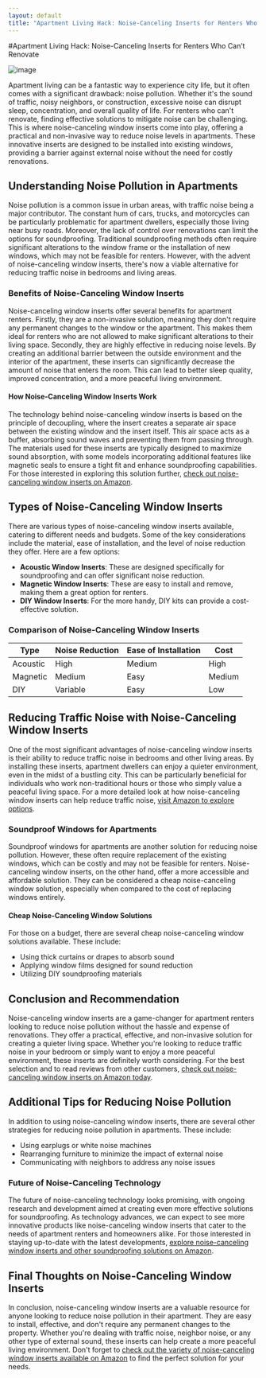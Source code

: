 ```yaml
---
layout: default
title: "Apartment Living Hack: Noise-Canceling Inserts for Renters Who Can’t Renovate"
---
```

#Apartment Living Hack: Noise-Canceling Inserts for Renters Who Can’t Renovate

![image](https://github.com/user-attachments/assets/7a0166fb-8642-4e55-9a8e-9bb8a526dbc7)

Apartment living can be a fantastic way to experience city life, but it often comes with a significant drawback: noise pollution. Whether it's the sound of traffic, noisy neighbors, or construction, excessive noise can disrupt sleep, concentration, and overall quality of life. For renters who can't renovate, finding effective solutions to mitigate noise can be challenging. This is where noise-canceling window inserts come into play, offering a practical and non-invasive way to reduce noise levels in apartments. These innovative inserts are designed to be installed into existing windows, providing a barrier against external noise without the need for costly renovations.

## Understanding Noise Pollution in Apartments
Noise pollution is a common issue in urban areas, with traffic noise being a major contributor. The constant hum of cars, trucks, and motorcycles can be particularly problematic for apartment dwellers, especially those living near busy roads. Moreover, the lack of control over renovations can limit the options for soundproofing. Traditional soundproofing methods often require significant alterations to the window frame or the installation of new windows, which may not be feasible for renters. However, with the advent of noise-canceling window inserts, there's now a viable alternative for reducing traffic noise in bedrooms and living areas.

### Benefits of Noise-Canceling Window Inserts
Noise-canceling window inserts offer several benefits for apartment renters. Firstly, they are a non-invasive solution, meaning they don't require any permanent changes to the window or the apartment. This makes them ideal for renters who are not allowed to make significant alterations to their living space. Secondly, they are highly effective in reducing noise levels. By creating an additional barrier between the outside environment and the interior of the apartment, these inserts can significantly decrease the amount of noise that enters the room. This can lead to better sleep quality, improved concentration, and a more peaceful living environment.

#### How Noise-Canceling Window Inserts Work
The technology behind noise-canceling window inserts is based on the principle of decoupling, where the insert creates a separate air space between the existing window and the insert itself. This air space acts as a buffer, absorbing sound waves and preventing them from passing through. The materials used for these inserts are typically designed to maximize sound absorption, with some models incorporating additional features like magnetic seals to ensure a tight fit and enhance soundproofing capabilities. For those interested in exploring this solution further, [check out noise-canceling window inserts on Amazon](https://amzn.to/3Dq2zIr).

## Types of Noise-Canceling Window Inserts
There are various types of noise-canceling window inserts available, catering to different needs and budgets. Some of the key considerations include the material, ease of installation, and the level of noise reduction they offer. Here are a few options:
- **Acoustic Window Inserts**: These are designed specifically for soundproofing and can offer significant noise reduction.
- **Magnetic Window Inserts**: These are easy to install and remove, making them a great option for renters.
- **DIY Window Inserts**: For the more handy, DIY kits can provide a cost-effective solution.

### Comparison of Noise-Canceling Window Inserts
| Type | Noise Reduction | Ease of Installation | Cost |
| --- | --- | --- | --- |
| Acoustic | High | Medium | High |
| Magnetic | Medium | Easy | Medium |
| DIY | Variable | Easy | Low |

## Reducing Traffic Noise with Noise-Canceling Window Inserts
One of the most significant advantages of noise-canceling window inserts is their ability to reduce traffic noise in bedrooms and other living areas. By installing these inserts, apartment dwellers can enjoy a quieter environment, even in the midst of a bustling city. This can be particularly beneficial for individuals who work non-traditional hours or those who simply value a peaceful living space. For a more detailed look at how noise-canceling window inserts can help reduce traffic noise, [visit Amazon to explore options](https://amzn.to/3Dq2zIr).

### Soundproof Windows for Apartments
Soundproof windows for apartments are another solution for reducing noise pollution. However, these often require replacement of the existing windows, which can be costly and may not be feasible for renters. Noise-canceling window inserts, on the other hand, offer a more accessible and affordable solution. They can be considered a cheap noise-canceling window solution, especially when compared to the cost of replacing windows entirely.

#### Cheap Noise-Canceling Window Solutions
For those on a budget, there are several cheap noise-canceling window solutions available. These include:
- Using thick curtains or drapes to absorb sound
- Applying window films designed for sound reduction
- Utilizing DIY soundproofing materials

## Conclusion and Recommendation
Noise-canceling window inserts are a game-changer for apartment renters looking to reduce noise pollution without the hassle and expense of renovations. They offer a practical, effective, and non-invasive solution for creating a quieter living space. Whether you're looking to reduce traffic noise in your bedroom or simply want to enjoy a more peaceful environment, these inserts are definitely worth considering. For the best selection and to read reviews from other customers, [check out noise-canceling window inserts on Amazon today](https://amzn.to/3Dq2zIr).

## Additional Tips for Reducing Noise Pollution
In addition to using noise-canceling window inserts, there are several other strategies for reducing noise pollution in apartments. These include:
- Using earplugs or white noise machines
- Rearranging furniture to minimize the impact of external noise
- Communicating with neighbors to address any noise issues

### Future of Noise-Canceling Technology
The future of noise-canceling technology looks promising, with ongoing research and development aimed at creating even more effective solutions for soundproofing. As technology advances, we can expect to see more innovative products like noise-canceling window inserts that cater to the needs of apartment renters and homeowners alike. For those interested in staying up-to-date with the latest developments, [explore noise-canceling window inserts and other soundproofing solutions on Amazon](https://amzn.to/3Dq2zIr).

## Final Thoughts on Noise-Canceling Window Inserts
In conclusion, noise-canceling window inserts are a valuable resource for anyone looking to reduce noise pollution in their apartment. They are easy to install, effective, and don't require any permanent changes to the property. Whether you're dealing with traffic noise, neighbor noise, or any other type of external sound, these inserts can help create a more peaceful living environment. Don't forget to [check out the variety of noise-canceling window inserts available on Amazon](https://amzn.to/3Dq2zIr) to find the perfect solution for your needs.
